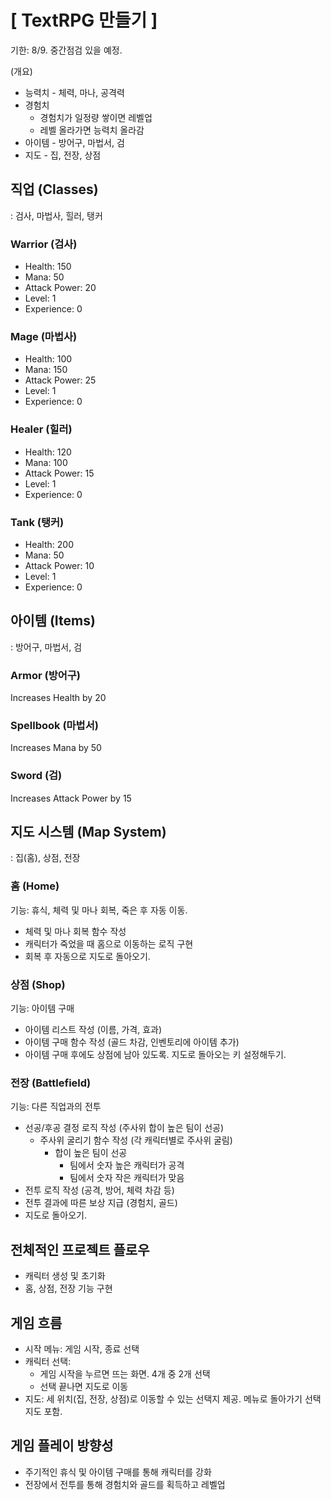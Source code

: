 # [ TextRPG 만들기 ]

기한: 8/9. 중간점검 있을 예정. 

(개요)
- 능력치 - 체력, 마나, 공격력
- 경험치
    - 경험치가 일정량 쌓이면 레벨업
    - 레벨 올라가면 능력치 올라감
- 아이템 - 방어구, 마법서, 검
- 지도 - 집, 전장, 상점


## 직업 (Classes)
: 검사, 마법사, 힐러, 탱커

### Warrior (검사)

- Health: 150
- Mana: 50
- Attack Power: 20
- Level: 1
- Experience: 0

### Mage (마법사)
- Health: 100
- Mana: 150
- Attack Power: 25
- Level: 1
- Experience: 0

### Healer (힐러)
- Health: 120
- Mana: 100
- Attack Power: 15
- Level: 1
- Experience: 0

### Tank (탱커)
- Health: 200
- Mana: 50
- Attack Power: 10
- Level: 1
- Experience: 0


## 아이템 (Items) 
: 방어구, 마법서, 검

### Armor (방어구)

Increases Health by 20

### Spellbook (마법서)

Increases Mana by 50

### Sword (검)

Increases Attack Power by 15


## 지도 시스템 (Map System)
: 집(홈), 상점, 전장

### 홈 (Home)

기능: 휴식, 체력 및 마나 회복, 죽은 후 자동 이동.

- 체력 및 마나 회복 함수 작성
- 캐릭터가 죽었을 때 홈으로 이동하는 로직 구현
- 회복 후 자동으로 지도로 돌아오기. 

### 상점 (Shop)

기능: 아이템 구매

- 아이템 리스트 작성 (이름, 가격, 효과)
- 아이템 구매 함수 작성 (골드 차감, 인벤토리에 아이템 추가)
- 아이템 구매 후에도 상점에 남아 있도록. 지도로 돌아오는 키 설정해두기. 

### 전장 (Battlefield)

기능: 다른 직업과의 전투

- 선공/후공 결정 로직 작성 (주사위 합이 높은 팀이 선공)
    - 주사위 굴리기 함수 작성 (각 캐릭터별로 주사위 굴림)
        - 합이 높은 팀이 선공
            - 팀에서 숫자 높은 캐릭터가 공격
            - 팀에서 숫자 작은 캐릭터가 맞음
- 전투 로직 작성 (공격, 방어, 체력 차감 등)
- 전투 결과에 따른 보상 지급 (경험치, 골드)
- 지도로 돌아오기. 


## 전체적인 프로젝트 플로우

- 캐릭터 생성 및 초기화
- 홈, 상점, 전장 기능 구현


## 게임 흐름

- 시작 메뉴: 게임 시작, 종료 선택
- 캐릭터 선택: 
    - 게임 시작을 누르면 뜨는 화면. 4개 중 2개 선택
    - 선택 끝나면 지도로 이동
- 지도: 세 위치(집, 전장, 상점)로 이동할 수 있는 선택지 제공. 메뉴로 돌아가기 선택지도 포함. 


## 게임 플레이 방향성

- 주기적인 휴식 및 아이템 구매를 통해 캐릭터를 강화
- 전장에서 전투를 통해 경험치와 골드를 획득하고 레벨업
